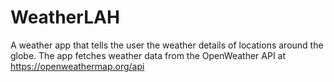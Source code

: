 # WeatherLAH

A weather app that tells the user the weather details of locations around the globe. The app fetches weather data from the OpenWeather API at https://openweathermap.org/api

